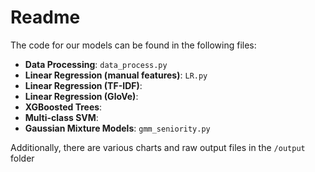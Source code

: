 # Readme

The code for our models can be found in the following files:
- **Data Processing**: `data_process.py`
- **Linear Regression (manual features)**: `LR.py`
- **Linear Regression (TF-IDF)**:
- **Linear Regression (GloVe)**:
- **XGBoosted Trees**:
- **Multi-class SVM**:
- **Gaussian Mixture Models**: `gmm_seniority.py`

Additionally, there are various charts and raw output files in the `/output` folder
